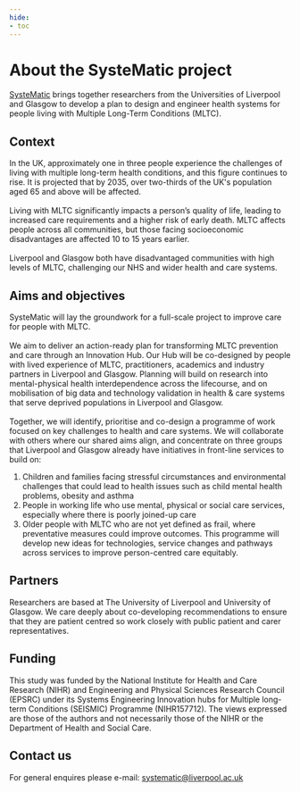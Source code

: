 ```yaml
---
hide:
- toc
---
```


# About the SysteMatic project
[SysteMatic](https://www.liverpool.ac.uk/population-health/research/seismic-systematic/) brings together researchers from the Universities of Liverpool and Glasgow to develop a plan to design and engineer health systems for people living with Multiple Long-Term Conditions (MLTC). 

## Context
In the UK, approximately one in three people experience the challenges of living with multiple long-term health conditions, and this figure continues to rise. It is projected that by 2035, over two-thirds of the UK's population aged 65 and above will be affected. 
<br><br>
Living with MLTC significantly impacts a person’s quality of life, leading to increased care requirements and a higher risk of early death.  MLTC affects people across all communities, but those facing socioeconomic disadvantages are affected 10 to 15 years earlier. 
<br><br>
Liverpool and Glasgow both have disadvantaged communities with high levels of MLTC, challenging our NHS and wider health and care systems.

## Aims and objectives
SysteMatic will lay the groundwork for a full-scale project to improve care for people with MLTC.
<br><br>
We aim to deliver an action-ready plan for transforming MLTC prevention and care through an Innovation Hub. Our Hub will be co-designed by people with lived experience of MLTC, practitioners, academics and industry partners in Liverpool and Glasgow. Planning will build on research into mental-physical health interdependence across the lifecourse, and on mobilisation of big data and technology validation in health & care systems that serve deprived populations in Liverpool and Glasgow.
<br><br>
Together, we will identify, prioritise and co-design a programme of work focused on key challenges to health and care systems. We will collaborate with others where our shared aims align, and concentrate on three groups that Liverpool and Glasgow already have initiatives in front-line services to build on:

1.	Children and families facing stressful circumstances and environmental challenges that could lead to health issues such as child mental health problems, obesity and asthma
1.	People in working life who use mental, physical or social care services, especially where there is poorly joined-up care
1.	Older people with MLTC who are not yet defined as frail, where preventative measures could improve outcomes.
This programme will develop new ideas for technologies, service changes and pathways across services to improve person-centred care equitably.

## Partners
Researchers are based at The University of Liverpool and University of Glasgow. We care deeply about co-developing recommendations to ensure that they are patient centred so work closely with public patient and carer representatives. 

## Funding 
This study was funded by the National Institute for Health and Care Research (NIHR) and Engineering and Physical Sciences Research Council (EPSRC) under its Systems Engineering Innovation hubs for Multiple long-term Conditions (SEISMIC) Programme (NIHR157712). The views expressed are those of the authors and not necessarily those of the NIHR or the Department of Health and Social Care.

## Contact us
For general enquires please e-mail: [systematic@liverpool.ac.uk](mailto:systematic@liverpool.ac.uk)

